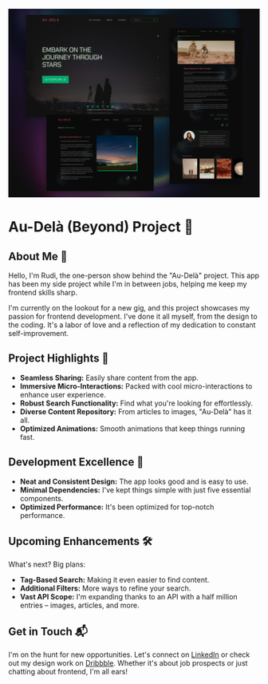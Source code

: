 ![Screenshot](./public/screenshots/screenshot.png)

# **Au-Delà (Beyond) Project** 🌟

## **About Me** 👋

Hello, I'm Rudi, the one-person show behind the "Au-Delà" project. This app has been my side project while I'm in between jobs, helping me keep my frontend skills sharp.

I'm currently on the lookout for a new gig, and this project showcases my passion for frontend development. I've done it all myself, from the design to the coding. It's a labor of love and a reflection of my dedication to constant self-improvement.

## **Project Highlights** 🚀

- **Seamless Sharing:** Easily share content from the app.
- **Immersive Micro-Interactions:** Packed with cool micro-interactions to enhance user experience.
- **Robust Search Functionality:** Find what you're looking for effortlessly.
- **Diverse Content Repository:** From articles to images, "Au-Delà" has it all.
- **Optimized Animations:** Smooth animations that keep things running fast.

## **Development Excellence** 🌈

- **Neat and Consistent Design:** The app looks good and is easy to use.
- **Minimal Dependencies:** I've kept things simple with just five essential components.
- **Optimized Performance:** It's been optimized for top-notch performance.

## **Upcoming Enhancements** 🛠️

What's next? Big plans:

- **Tag-Based Search:** Making it even easier to find content.
- **Additional Filters:** More ways to refine your search.
- **Vast API Scope:** I'm expanding thanks to an API with a half million entries – images, articles, and more.

## **Get in Touch** 📬


I'm on the hunt for new opportunities. Let's connect on [LinkedIn](https://www.linkedin.com/in/rudvl/) or check out my design work on [Dribbble](https://dribbble.com/catalysteu-r). Whether it's about job prospects or just chatting about frontend, I'm all ears!
